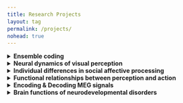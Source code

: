 ```yaml
---
title: Research Projects
layout: tag
permalink: /projects/
nohead: true
---
```


<details>
<summary>
  <b>Ensemble coding</b></summary>
    Links:
    ![Eye](/images/Eye.jpg)<br/>
</details>


<details>
<summary>
  <b>Neural dynamics of visual perception</b></summary>
    Links:
</details>


<details>
<summary>
  <b>Individual differences in social affective processing</b></summary>
    Links:
</details>


<details>
<summary>
  <b>Functional relationships between perception and action</b></summary>
    Links:
</details>


<details>
<summary>
  <b>Encoding & Decoding MEG signals</b></summary>
    Links:
</details>


<details>
<summary>
  <b>Brain functions of neurodevelopmental disorders</b></summary>
    Links:
</details>

